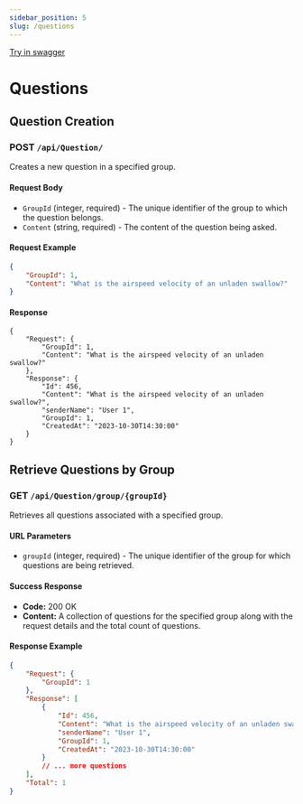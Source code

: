 ```yaml
---
sidebar_position: 5
slug: /questions
---
```


[Try in swagger](https://ua-2023-es6.github.io/Swagger-Doc/)

# Questions

## Question Creation

### POST `/api/Question/`

Creates a new question in a specified group.

#### Request Body

- `GroupId` (integer, required) - The unique identifier of the group to which the question belongs.
- `Content` (string, required) - The content of the question being asked.

#### Request Example

```json
{
    "GroupId": 1,
    "Content": "What is the airspeed velocity of an unladen swallow?"
}
```

#### Response

```
{
    "Request": {
        "GroupId": 1,
        "Content": "What is the airspeed velocity of an unladen swallow?"
    },
    "Response": {
        "Id": 456,
        "Content": "What is the airspeed velocity of an unladen swallow?",
        "senderName": "User 1",
        "GroupId": 1,
        "CreatedAt": "2023-10-30T14:30:00"
    }
}
```


## Retrieve Questions by Group

### GET `/api/Question/group/{groupId}`

Retrieves all questions associated with a specified group.

#### URL Parameters

- `groupId` (integer, required) - The unique identifier of the group for which questions are being retrieved.

#### Success Response

- **Code:** 200 OK
- **Content:** A collection of questions for the specified group along with the request details and the total count of questions.

#### Response Example

```json
{
    "Request": {
        "GroupId": 1
    },
    "Response": [
        {
            "Id": 456,
            "Content": "What is the airspeed velocity of an unladen swallow?",
            "senderName": "User 1",
            "GroupId": 1,
            "CreatedAt": "2023-10-30T14:30:00"
        }
        // ... more questions
    ],
    "Total": 1
}
```